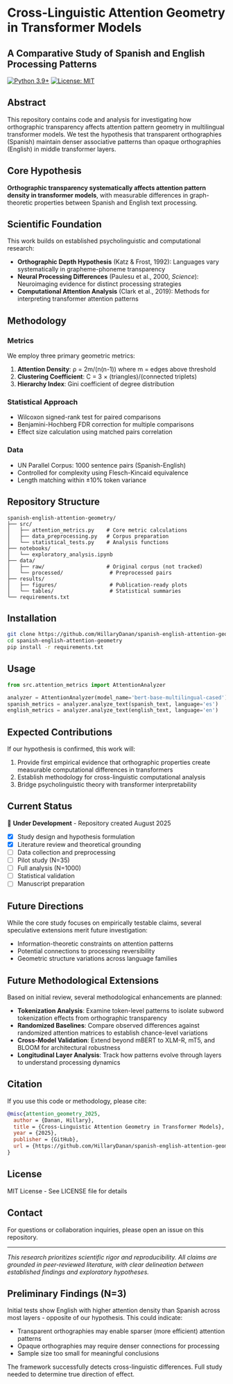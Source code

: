 # Cross-Linguistic Attention Geometry in Transformer Models
## A Comparative Study of Spanish and English Processing Patterns

[![Python 3.9+](https://img.shields.io/badge/python-3.9+-blue.svg)](https://www.python.org/downloads/)
[![License: MIT](https://img.shields.io/badge/License-MIT-yellow.svg)](https://opensource.org/licenses/MIT)

## Abstract

This repository contains code and analysis for investigating how orthographic transparency affects attention pattern geometry in multilingual transformer models. We test the hypothesis that transparent orthographies (Spanish) maintain denser associative patterns than opaque orthographies (English) in middle transformer layers.

## Core Hypothesis

**Orthographic transparency systematically affects attention pattern density in transformer models**, with measurable differences in graph-theoretic properties between Spanish and English text processing.

## Scientific Foundation

This work builds on established psycholinguistic and computational research:

- **Orthographic Depth Hypothesis** (Katz & Frost, 1992): Languages vary systematically in grapheme-phoneme transparency
- **Neural Processing Differences** (Paulesu et al., 2000, *Science*): Neuroimaging evidence for distinct processing strategies
- **Computational Attention Analysis** (Clark et al., 2019): Methods for interpreting transformer attention patterns

## Methodology

### Metrics

We employ three primary geometric metrics:

1. **Attention Density**: ρ = 2m/(n(n-1)) where m = edges above threshold
2. **Clustering Coefficient**: C = 3 × (triangles)/(connected triplets)  
3. **Hierarchy Index**: Gini coefficient of degree distribution

### Statistical Approach

- Wilcoxon signed-rank test for paired comparisons
- Benjamini-Hochberg FDR correction for multiple comparisons
- Effect size calculation using matched pairs correlation

### Data

- UN Parallel Corpus: 1000 sentence pairs (Spanish-English)
- Controlled for complexity using Flesch-Kincaid equivalence
- Length matching within ±10% token variance

## Repository Structure

```
spanish-english-attention-geometry/
├── src/
│   ├── attention_metrics.py    # Core metric calculations
│   ├── data_preprocessing.py   # Corpus preparation
│   └── statistical_tests.py    # Analysis functions
├── notebooks/
│   └── exploratory_analysis.ipynb
├── data/
│   ├── raw/                    # Original corpus (not tracked)
│   └── processed/               # Preprocessed pairs
├── results/
│   ├── figures/                 # Publication-ready plots
│   └── tables/                  # Statistical summaries
└── requirements.txt
```

## Installation

```bash
git clone https://github.com/HillaryDanan/spanish-english-attention-geometry.git
cd spanish-english-attention-geometry
pip install -r requirements.txt
```

## Usage

```python
from src.attention_metrics import AttentionAnalyzer

analyzer = AttentionAnalyzer(model_name='bert-base-multilingual-cased')
spanish_metrics = analyzer.analyze_text(spanish_text, language='es')
english_metrics = analyzer.analyze_text(english_text, language='en')
```

## Expected Contributions

If our hypothesis is confirmed, this work will:

1. Provide first empirical evidence that orthographic properties create measurable computational differences in transformers
2. Establish methodology for cross-linguistic computational analysis
3. Bridge psycholinguistic theory with transformer interpretability

## Current Status

🚧 **Under Development** - Repository created August 2025

- [x] Study design and hypothesis formulation
- [x] Literature review and theoretical grounding
- [ ] Data collection and preprocessing
- [ ] Pilot study (N=35)
- [ ] Full analysis (N=1000)
- [ ] Statistical validation
- [ ] Manuscript preparation

## Future Directions

While the core study focuses on empirically testable claims, several speculative extensions merit future investigation:

- Information-theoretic constraints on attention patterns
- Potential connections to processing reversibility
- Geometric structure variations across language families

## Future Methodological Extensions

Based on initial review, several methodological enhancements are planned:

- **Tokenization Analysis**: Examine token-level patterns to isolate subword tokenization effects from orthographic transparency
- **Randomized Baselines**: Compare observed differences against randomized attention matrices to establish chance-level variations
- **Cross-Model Validation**: Extend beyond mBERT to XLM-R, mT5, and BLOOM for architectural robustness
- **Longitudinal Layer Analysis**: Track how patterns evolve through layers to understand processing dynamics

## Citation

If you use this code or methodology, please cite:

```bibtex
@misc{attention_geometry_2025,
  author = {Danan, Hillary},
  title = {Cross-Linguistic Attention Geometry in Transformer Models},
  year = {2025},
  publisher = {GitHub},
  url = {https://github.com/HillaryDanan/spanish-english-attention-geometry}
}
```

## License

MIT License - See LICENSE file for details

## Contact

For questions or collaboration inquiries, please open an issue on this repository.

---

*This research prioritizes scientific rigor and reproducibility. All claims are grounded in peer-reviewed literature, with clear delineation between established findings and exploratory hypotheses.*

## Preliminary Findings (N=3)

Initial tests show English with higher attention density than Spanish across most layers - opposite of our hypothesis. This could indicate:
- Transparent orthographies may enable sparser (more efficient) attention patterns
- Opaque orthographies may require denser connections for processing
- Sample size too small for meaningful conclusions

The framework successfully detects cross-linguistic differences. Full study needed to determine true direction of effect.
